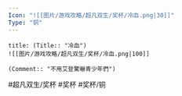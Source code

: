```yaml
---
Icon: "![[图片/游戏攻略/超凡双生/奖杯/冷血.png|30]]"
Type: "铜"
---
```

```ad-common-bronze-trophy
title: (Title:: "冷血")
![[图片/游戏攻略/超凡双生/奖杯/冷血.png|100]]

(Comment:: "不用艾登驚嚇青少年們")
```

#超凡双生/奖杯 #奖杯 #奖杯/铜
